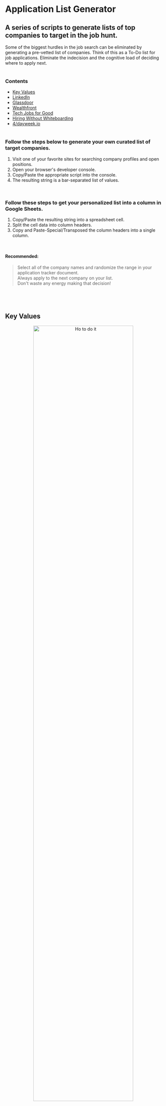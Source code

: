 # Application List Generator

## A series of scripts to generate lists of top companies to target in the job hunt.

Some of the biggest hurdles in the job search can be eliminated by generating a pre-vetted list of companies. Think of this as a To-Do list for job applications. Eliminate the indecision and the cognitive load of deciding where to apply next.
<br><br>

### Contents
- [Key Values](#key-values)
- [LinkedIn](#linkedin)
- [Glassdoor](#glassdoor)
- [Wealthfront](#wealthfront)
- [Tech Jobs for Good](#tech-jobs-for-good)
- [Hiring Without Whiteboarding](#hiring-without-whiteboarding)
- [4/dayweek.io](#4dayweek)
<br><br>

### Follow the steps below to generate your own curated list of target companies.

1. Visit one of your favorite sites for searching company profiles and open positions.
2. Open your browser's developer console.
3. Copy/Paste the appropriate script into the console.
4. The resulting string is a bar-separated list of values.
<br>

### Follow these steps to get your personalized list into a column in Google Sheets.

1. Copy/Paste the resulting string into a spreadsheet cell.
2. Split the cell data into column headers.
3. Copy and Paste-Special/Transposed the column headers into a single column.
<br>

#### Recommended:
> Select all of the company names and randomize the range in your application tracker document.
> <br>
> Always apply to the next company on your list.
> <br>
> Don't waste any energy making that decision!
<br>

## <br>Key Values

<p align="center">
    <img src="https://github.com/relandboyle/application-list-generator/blob/56d99dc732c6a46cd2ba1c89d6e320aad688b388/images/visible-styled.png" alt="Ho to do it" width="80%" />
</p>
<br>

1. Visit [keyvalues.com](https://www.keyvalues.com/).
2. Select all of the values that are important to you in an employer.
3. Open your browser's developer console.
4. Copy/Paste the following code into the console:
```
console.log([...document.querySelectorAll('.thumbnail-link .thumbnail-company')].reduce((csv, company) => csv.concat(company.innerText, ','), ''));
```
5. Copy/Paste the returned string to your application tracker.
<br>

## <br>LinkedIn
1. Visit [linkedin.com](https://www.linkedin.com/).
2. Create a free account if you have not done so.
3. In the top nav bar, click on *Jobs*.
4. Scroll to the bottom of this page until it no longer dynamically loads job postings. You know you're there when you see the blue *See more jobs* hyperlink.

<p align="center">
  <img src="https://github.com/relandboyle/application-list-generator/blob/4aa15980c07e66c507caf54b728f0c09db8747c1/images/see-more-linkedin.png" alt="see more linked in" width="50%">
</p>
<br>

5. Open your browser's developer console.
6. Copy/Paste the following code into the console:
```
console.log([...new Set([...document.querySelectorAll('.job-card-container__company-name')]. slice(4).map(nameDiv => nameDiv.innerText)).values()].join(','));
```
7. Copy/Paste the returned string to your application tracker.
<br>

## <br>Glassdoor
1. Visit this exact URL to "browse companies": [glassdoor.com](https://www.glassdoor.com/Explore/browse-companies.htm).
2. Create a free account if you have not done so.
3. Search for *software engineer*. Consider filtering and sorting by location and star rating.
4. On the results page, scroll down until you see the blue *See All Companies >* hyperlink.

<p align="center">
  <img src="https://github.com/relandboyle/application-list-generator/blob/4aa15980c07e66c507caf54b728f0c09db8747c1/images/see-more-glassdoor.png" alt="see more glass door" width="50%">
</p>
<br>

> Note: the results are paginated, with 10 companies per page.
6. For each page, Copy/Paste the following code into the console:
```
console.log([...document.querySelectorAll('h2')].slice(1).reduce((csv, company) => csv.concat(company.innerText, ','), ''));
```
7. Copy/Paste the returned string to your application tracker.
8. Repeat steps 6 and 7 to pull info from multiple pages of results.
<br>

## <br>Wealthfront

<p align="center">
  <img src="https://blog.wealthfront.com/wp-content/themes/wealthfront-chisel/career-launching-companies/map_2021.png" alt="see more wealthfront" width="50%">
</p>
<br>

1. Visit [Wealthfront's career-launching companies list](https://blog.wealthfront.com/career-launching-companies-list/).
2. Copy/Paste the following code into the console:
```
console.log([... document.getElementsByClassName('company_name')].map(div => div.innerText).join(','))
```
3. Copy/Paste the returned string to your application tracker.
<br>

## <br>Tech Jobs for Good

<p align="center">
  <img src="https://github.com/relandboyle/application-list-generator/blob/d953accfc972455b5c0f21b28fe6fdc875f27517/images/TJfG.png" alt="see more wealthfront" width="50%">
</p>
<br>

1. Visit [Tech jobs for Good](https://techjobsforgood.com/#q).
2. Copy/Paste the following code into the console:
```
console.log([...document.querySelectorAll('.company_name')].map((name) => name.innerText).join(','));
```
3. Copy/Paste the returned string to your application tracker.
<br>

## <br>Hiring Without Whiteboarding

<p align="center">
  <img src="https://miro.medium.com/max/700/0*weCcEE0HAegQaBcT" alt="whiteboarding" width="50%">
</p>
<br>

1. Visit [Hiring Without Whiteboarding](https://github.com/poteto/hiring-without-whiteboards).
2. Copy/Paste the following code into the console:
```
console.log([].concat(...[...document.getElementById('readme').querySelectorAll('ul')].slice(3, 12).map(list => [...list.querySelectorAll('a')].map(item => item.innerText))).join(','));
```
3. Copy/Paste the returned string to your application tracker.
<br>

## <br>4/dayweek

<p align="center">
    <img src="https://github.com/relandboyle/application-list-generator/blob/2aed3578dc631f89ac4855ae87c15fd1d6ce79a2/images/4dayweek.PNG" alt="four day week" width="50%">
</p>
<br>

1. Visit [4/dayweek.io](https://4dayweek.io/companies)
2. Copy/Paste the following code into the console:
```
console.log([...document.querySelectorAll('.company-tile-title')].reduce((output, company) => output.concat(company.innerText.slice(company.innerText.indexOf('\n') + 1), '|'), ''));
```
3. Copy/Paste the returned string to your application tracker.
<br>
<br>
<br>
<br>
<br>
